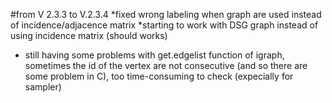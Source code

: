#from V 2.3.3 to V.2.3.4
*fixed wrong labeling when graph are used instead of incidence/adjacence matrix
*starting to work with DSG graph instead of using incidence matrix (should works)
* still having some problems with get.edgelist function of igraph, sometimes the id of the vertex are not consecutive (and so there are some problem in C), too time-consuming to check (expecially for sampler)
